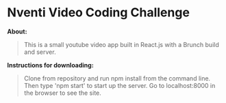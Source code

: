 # Nventi Video Coding Challenge


**About:**
>This is a small youtube video app built in React.js with a Brunch build and server.

**Instructions for downloading:**

> Clone from repository and run npm install from the command line. Then type 'npm start' to start up the server. Go to localhost:8000 in the browser to see the site.
